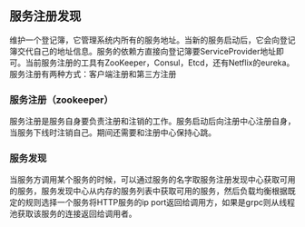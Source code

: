 ## 服务注册发现

维护一个登记簿，它管理系统内所有的服务地址。当新的服务启动后，它会向登记簿交代自己的地址信息。服务的依赖方直接向登记簿要ServiceProvider地址即可。当前服务注册的工具有ZooKeeper，Consul，Etcd，还有Netflix的eureka。服务注册有两种方式：客户端注册和第三方注册

### 服务注册（zookeeper）

服务注册是服务自身要负责注册和注销的工作。服务启动后向注册中心注册自身，当服务下线时注销自己。期间还需要和注册中心保持心跳。

### 服务发现

当服务方调用某个服务的时候，可以通过服务的名字取服务注册发现中心获取可用的服务，服务发现中心从内存的服务列表中获取可用的服务，然后负载均衡根据既定的规则选择一个服务将HTTP服务的ip port返回给调用方，如果是grpc则从线程池获取该服务的连接返回给调用者。